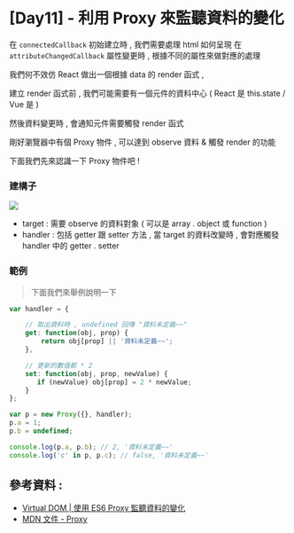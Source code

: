 # [Day11] - 利用 Proxy 來監聽資料的變化

在 `connectedCallback` 初始建立時 , 我們需要處理 html 如何呈現
在 `attributeChangedCallback` 屬性變更時 , 根據不同的屬性來做對應的處理

我們何不效仿 React 做出一個根據 data 的 render 函式 ,

建立 render 函式前 , 我們可能需要有一個元件的資料中心 ( React 是 this.state / Vue 是 )

然後資料變更時 , 會通知元件需要觸發 render 函式

剛好瀏覽器中有個 Proxy 物件 , 可以達到 observe 資料 & 觸發 render 的功能

下面我們先來認識一下 Proxy 物件吧 !

### 建構子

![](https://i.imgur.com/iXKtL0p.png)

- target : 需要 observe 的資料對象 ( 可以是 array . object 或 function )
- handler : 包括 getter 跟 setter 方法 , 當 target 的資料改變時 , 會對應觸發 handler 中的 getter . setter

### 範例

> 下面我們來舉例說明一下

```javascript
var handler = {

    // 取出資料時 , undefined 回傳 "資料未定義~~"
    get: function(obj, prop) {
        return obj[prop] || '資料未定義~~';
    },

    // 更新的數值都 * 2
    set: function(obj, prop, newValue) {
       if (newValue) obj[prop] = 2 * newValue;
    }
};

var p = new Proxy({}, handler);
p.a = 1;
p.b = undefined;

console.log(p.a, p.b); // 2, '資料未定義~~'
console.log('c' in p, p.c); // false, '資料未定義~~'
```

## 參考資料 :

- [Virtual DOM | 使用 ES6 Proxy 監聽資料的變化](https://medium.com/%E6%89%8B%E5%AF%AB%E7%AD%86%E8%A8%98/using-proxy-to-monitor-object-e57af6326d73)
- [MDN 文件 - Proxy](https://developer.mozilla.org/zh-TW/docs/Web/JavaScript/Reference/Global_Objects/Proxy)
